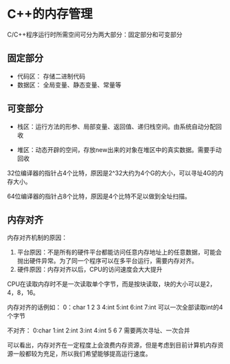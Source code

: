 # C++的内存管理

C/C++程序运行时所需空间可分为两大部分：固定部分和可变部分

## 固定部分
- 代码区： 存储二进制代码
- 数据区： 全局变量、静态变量、常量等

## 可变部分
- 栈区：运行方法的形参、局部变量、返回值、递归栈空间。由系统自动分配回收

- 堆区：动态开辟的空间，存放new出来的对象在堆区中的真实数据。需要手动回收

32位编译器的指针占4个比特，原因是2^32大约为4个G的大小，可以寻址4G的内存大小。

64位编译器的指针占8个比特，原因是4个比特不足以做到全址扫描。

## 内存对齐
内存对齐机制的原因：
1. 平台原因：不是所有的硬件平台都能访问任意内存地址上的任意数据，可能会抛出硬件异常。为了同一个程序可以在多平台运行，需要内存对齐。
2. 硬件原因：内存对齐以后，CPU的访问速度会大大提升

CPU在读取内存时不是一次读取单个字节，而是按块读取，块的大小可以是2，4，8，16。

内存对齐的话例如：
0：char 1 2 3 		4:int 5:int 6:int 7:int
可以一次全部读取int的4个字节

不对齐：
0:char 1:int 2:int 3:int 4:int 5 6 7 
需要两次寻址、一次合并

可以看出，内存对齐在一定程度上会浪费内存资源，但是考虑到目前计算机内存资源一般都较为充足，所以我们希望能够提高运行速度。
